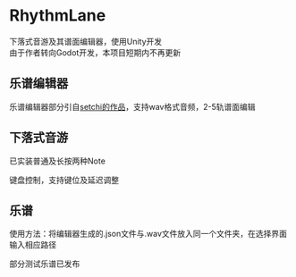 # RhythmLane
 下落式音游及其谱面编辑器，使用Unity开发  
 由于作者转向Godot开发，本项目短期内不再更新
 ## 乐谱编辑器
 乐谱编辑器部分引自[setchi的作品](https://github.com/setchi/NoteEditor)，支持wav格式音频，2-5轨谱面编辑 
 
 ## 下落式音游
 已实装普通及长按两种Note  
 
 键盘控制，支持键位及延迟调整
 
 ## 乐谱
 使用方法：将编辑器生成的.json文件与.wav文件放入同一个文件夹，在选择界面输入相应路径

 部分测试乐谱已发布
